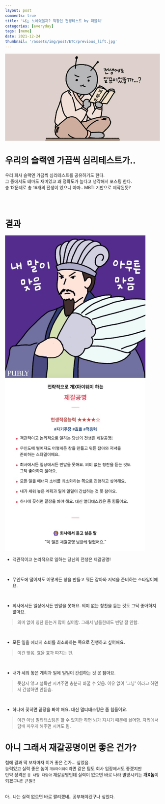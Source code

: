 ```yaml
---
layout: post
comments: true
title: '나는 노예였을까? 직장인 전생테스트 by 퍼블리'
categories: [everyday]
tags: [meme]
date: 2021-12-24
thumbnail: '/assets/img/post/ETC/previous_lift.jpg'
---
```

![headerimg](/assets/img/post/ETC/previous_lift.jpg)

# 우리의 슬랙엔 가끔씩 심리테스트가..
우리 회사 슬랙엔 가끔씩 심리테스트를 공유하기도 한다. <br/>
그 중에서도 테마도 재미있고 꽤 정확도가 높다고 생각해서 포스팅 한다.<br/>
총 12문제로 총 16개의 전생이 있으니 아마.. MBTI 기반으로 제작된듯?

<br/>
<br/>

# 결과
![image](/assets/img/post/ETC/01.jpg)

* 객관적이고 논리적으로 일하는 당신의 전생은 제갈공명!
<br/>

* 무인도에 떨어져도 어떻게든 창을 만들고 뭐든 잡아와 저녁을 준비하는 스타일이에요.
<br/>

* 회사에서든 일상에서든 빈말을 못해요. 의미 없는 칭찬을 듣는 것도 그닥 좋아하지 않아요. 
> 의미 없이 칭찬 듣는거 많이 싫어함. 그래서 남들한테도 빈말 잘 안함.
<br/>

* 모든 일을 에너지 소비를 최소화하는 쪽으로 진행하고 싶어해요.
> 이건 맞음. 효율 효과 따지는 편.
<br/>

* 내가 세워 놓은 계획과 일에 일일이 간섭하는 것 못 참아요. 
> 못참지 않고 설득만 시켜주면 충분히 바꿀 수 있음. 이유 없이 '그냥' 이라고 하면서 간섭하면 안듣슴.
<br/>

* 하나에 꽂히면 끝장을 봐야 해요. 대신 멀티태스킹은 좀 힘들어요.
> 아건 아님 멀티태스팅은 할 수 있지만 하면 뇌가 지치기 때문에 싫어함. 자리에서 담배 피우게 해주면 시켜도 됨.


# 아니 그래서 재갈공명이면 좋은 건가?
첨에 결과 딱 보자마자 이거 좋은 건가... 싶었음. <br/>
능력있고 실력 좋은 놈이 `개X마이웨이`라면 같은 팀도 회사 입장에서도 좋겠지만 <br/>
만약 성격은 `응 내말 다맞아` 재갈공명인데 실력이 없으면 바로 나라 멸망시키는 **개X놈**이 되겠구나!! 큰일!! <br/>

<br/>
아.. 나는 실력 없으면 바로 짤리겠네.. 공부해야겠구나 싶었다.